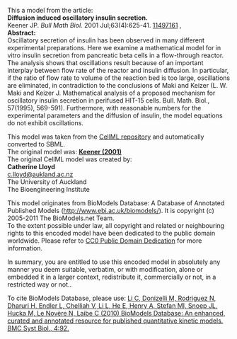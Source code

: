 

This a model from the article:  
**Diffusion induced oscillatory insulin secretion.**   
Keener JP. _Bull Math Biol._ 2001 Jul;63(4):625-41.
[11497161](http://www.ncbi.nlm.nih.gov/pubmed/11497161) ,  
**Abstract:**   
Oscillatory secretion of insulin has been observed in many different
experimental preparations. Here we examine a mathematical model for in vitro
insulin secretion from pancreatic beta cells in a flow-through reactor. The
analysis shows that oscillations result because of an important interplay
between flow rate of the reactor and insulin diffusion. In particular, if the
ratio of flow rate to volume of the reaction bed is too large, oscillations
are eliminated, in contradiction to the conclusions of Maki and Keizer (L. W.
Maki and Keizer J. Mathematical analysis of a proposed mechanism for
oscillatory insulin secretion in perifused HIT-15 cells. Bull. Math. Biol.,
57(1995), 569-591). Furthermore, with reasonable numbers for the experimental
parameters and the diffusion of insulin, the model equations do not exhibit
oscillations.

This model was taken from the [CellML
repository](http://www.cellml.org/models) and automatically converted to SBML.  
The original model was: [ **Keener (2001)**
](http://models.cellml.org/exposure/7f1817ef2f2d9365518e25f112a89ed7)  
The original CellML model was created by:  
**Catherine Lloyd**   
c.lloyd@aukland.ac.nz  
The University of Auckland  
The Bioengineering Institute  

This model originates from BioModels Database: A Database of Annotated
Published Models (http://www.ebi.ac.uk/biomodels/). It is copyright (c)
2005-2011 The BioModels.net Team.  
To the extent possible under law, all copyright and related or neighbouring
rights to this encoded model have been dedicated to the public domain
worldwide. Please refer to [CC0 Public Domain
Dedication](http://creativecommons.org/publicdomain/zero/1.0/) for more
information.

In summary, you are entitled to use this encoded model in absolutely any
manner you deem suitable, verbatim, or with modification, alone or embedded it
in a larger context, redistribute it, commercially or not, in a restricted way
or not..  
  
To cite BioModels Database, please use: [Li C, Donizelli M, Rodriguez N,
Dharuri H, Endler L, Chelliah V, Li L, He E, Henry A, Stefan MI, Snoep JL,
Hucka M, Le Novère N, Laibe C (2010) BioModels Database: An enhanced, curated
and annotated resource for published quantitative kinetic models. BMC Syst
Biol., 4:92.](http://www.ncbi.nlm.nih.gov/pubmed/20587024)

